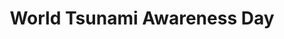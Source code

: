 ---
title: World Tsunami Awareness Day
month: November
name: World Tsunami Awareness Day
un-resolution: A/RES/70/203
organisations:
- United Nations
SDGs:
- 13
- 14
---